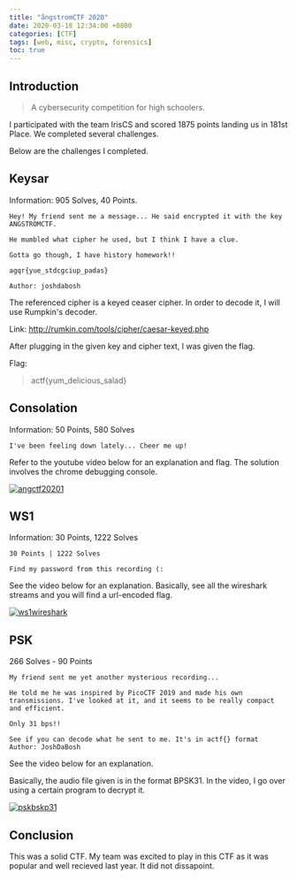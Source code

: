 ```yaml
---
title: "ångstromCTF 2020"
date: 2020-03-18 12:34:00 +0800
categories: [CTF]
tags: [web, misc, crypto, forensics]
toc: true
---
```


## Introduction


> A cybersecurity competition for high schoolers.


I participated with the team IrisCS and scored 1875 points landing us in 181st Place. We completed several challenges. 

Below are the challenges I completed.


## Keysar

Information: 905 Solves, 40 Points.

```
Hey! My friend sent me a message... He said encrypted it with the key ANGSTROMCTF.

He mumbled what cipher he used, but I think I have a clue.

Gotta go though, I have history homework!!

agqr{yue_stdcgciup_padas}

Author: joshdabosh
```

The referenced cipher is a keyed ceaser cipher. In order to decode it, I will use Rumpkin's decoder.

Link: http://rumkin.com/tools/cipher/caesar-keyed.php

After plugging in the given key and cipher text, I was given the flag.

Flag:
> actf{yum_delicious_salad}


## Consolation

Information: 50 Points, 580 Solves

```
I've been feeling down lately... Cheer me up!
```

Refer to the youtube video below for an explanation and flag. The solution involves the chrome debugging console.

[![angctf20201](http://img.youtube.com/vi/uN2v-w8R8nc/0.jpg)](http://www.youtube.com/watch?v=uN2v-w8R8nc "angctf20201")


## WS1

Information: 30 Points, 1222 Solves

```
30 Points | 1222 Solves

Find my password from this recording (:
```

See the video below for an explanation. Basically, see all the wireshark streams and you will find a url-encoded flag.

[![ws1wireshark](http://img.youtube.com/vi/NGH9ySePTu4/0.jpg)](http://www.youtube.com/watch?v=NGH9ySePTu4 "ws1wireshark")


## PSK

266 Solves - 90 Points

```
My friend sent me yet another mysterious recording...

He told me he was inspired by PicoCTF 2019 and made his own transmissions. I've looked at it, and it seems to be really compact and efficient.

Only 31 bps!!

See if you can decode what he sent to me. It's in actf{} format
Author: JoshDaBosh
```

See the video below for an explanation. 

Basically, the audio file given is in the format BPSK31. In the video, I go over using a certain program to decrypt it.

[![pskbskp31](http://img.youtube.com/vi/UliXpFtYkbM/0.jpg)](http://www.youtube.com/watch?v=UliXpFtYkbM "pskbskp31")




## Conclusion

This was a solid CTF. My team was excited to play in this CTF as it was popular and well recieved last year. It did not dissapoint.
